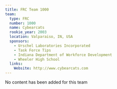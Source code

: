 ```yaml
---
title: FRC Team 1000
team:
  type: FRC
  number: 1000
  name: Cybearcats
  rookie_year: 2003
  location: Valparaiso, IN, USA
  sponsors:
    - Urschel Laboratories Incorporated
    - Task Force Tips
    - Indiana Department of Workforce Development
    - Wheeler High School
  links:
    Website: http://www.cybearcats.com
---
```

No content has been added for this team